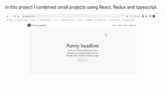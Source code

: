 In this project I combined small projects using React, Redux and typescript.

<img src="./public/gifs/adoptez.gif"/>
